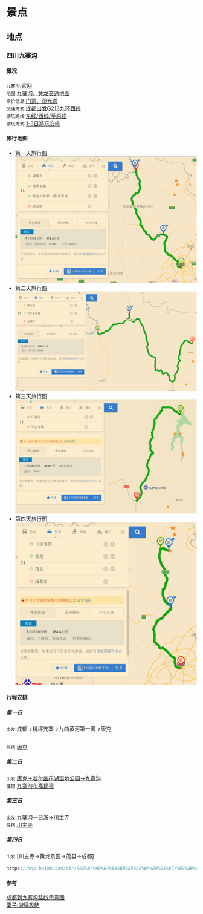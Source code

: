 # 景点
## 地点
### 四川九寨沟
#### 概况
`九寨沟`:[官网](https://www.jiuzhai.com/)   
`地图`:[九寨沟、黄龙交通地图](http://www.6cts.com/jzg/jzgznf.html)     
`票价信息`:[门票、观光票](https://www.jiuzhai.com/intelligent-service/tickets)         
`交通方式`:[成都出发G213九环西线](https://www.jiuzhai.com/intelligent-service/arrival-mode)        
`游玩路线`:[东线/西线/草原线](https://www.jiuzhai.com/intelligent-service/self-help-route)      
`游玩方式`:[1-3日游玩安排](https://www.jiuzhai.com/intelligent-service/way-of-play)      

#### 旅行地图
* 第一天旅行图
  ![成都→桃坪羌寨→九曲黄河第一湾→唐克](assets/jiuzhaigou_Day1.png)
* 第二天旅行图
  ![唐克→若尔盖花湖湿地公园→九寨沟](assets/jiuzhaigou_Day2.png)
* 第三天旅行图
  ![九寨沟一日游→川主寺](assets/jiuzhaigou_Day3.png)
* 第四天旅行图
  ![川主寺→黄龙景区→茂县→成都](assets/jiuzhaigou_Day4.png)

#### 行程安排
##### 第一日
`出发`:成都→桃坪羌寨→九曲黄河第一湾→唐克   
```

```    
`住宿`:[唐克]()     

##### 第二日
`出发`:[唐克→若尔盖花湖湿地公园→九寨沟]()         
`住宿`:[九寨沟布嘉民宿](https://hotels.ctrip.com/hotels/detailPage?allianceid=4897&sid=758451&ouid=000401app-&hotelId=901865&checkin=2021/08/28&checkout=2021/08/29)

##### 第三日
`出发`:[九寨沟一日游→川主寺]()           
`住宿`:[川主寺]()

##### 第四日
`出发`:[川主寺→黄龙景区→茂县→成都]
```javascript
https://map.baidu.com/dir/%E5%B7%9D%E4%B8%BB%E5%AF%BA%E9%95%87/%E9%BB%84%E9%BE%99%E9%A3%8E%E6%99%AF%E5%8C%BA/%E8%8C%82%E5%8E%BF/%E6%88%90%E9%83%BD%E5%B8%82/@11643584.533610417,3701360.912361568,8.49z?querytype=nav&c=32&sn=1$$5ffb18164bd9965e6f4760f7$$11536037.79,3843289.21$$%E5%B7%9D%E4%B8%BB%E5%AF%BA%E9%95%87$$0$$$$&en=2$$$$$$%E9%BB%84%E9%BE%99$$0$$$$$$1$$%20to:2$$$$$$%E8%8C%82%E5%8E%BF$$0$$$$$$1$$%20to:2$$$$$$%E6%88%90%E9%83%BD$$0$$$$&sc=32&ec=32+to:32+to:32&pn=0&rn=5&mrs=0&version=4&route_traffic=1&sy=0&da_src=shareurl
```

#### 参考
[成都到九寨沟路线示意图](http://www.qujiuzhai.com/122.html)             
[栗子:游玩攻略](https://www.xiaohongshu.com/discovery/item/60b4a1740000000021036460?xhsshare=WeixinSession&appuid=5d4c4771000000001603969a&apptime=1629986821)               